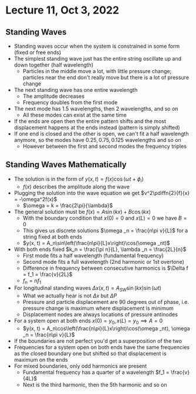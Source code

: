 # Lecture 11, Oct 3, 2022

## Standing Waves

* Standing waves occur when the system is constrained in some form (fixed or free ends)
* The simplest standing wave just has the entire string oscillate up and down together (half wavelength)
	* Particles in the middle move a lot, with little pressure change; particles near the end don't really move but there is a lot of pressure change
* The next standing wave has one entire wavelength
	* The amplitude decreases
	* Frequency doubles from the first mode
* The next mode has 1.5 wavelengths, then 2 wavelengths, and so on
	* All these modes can exist at the same time
* If the ends are open then the entire pattern shifts and the most displacement happens at the ends instead (pattern is simply shifted)
* If one end is closed and the other is open, we can't fit a half wavelength anymore, so the modes have $0.25, 0.75, 0.125$ wavelengths and so on
	* However between the first and second modes the frequency triples

## Standing Waves Mathematically

* The solution is in the form of $y(x, t) = f(x)\cos(\omega t + \phi _i)$
	* $f(x)$ describes the amplitude along the wave
* Plugging the solution into the wave equation we get $v^2\pdiffn{2}{f}{x} = -\omega^2f(x)$
	* $\omega = k = \frac{2\pi}{\lambda}$
* The general solution must be $f(x) = A\sin(kx) + B\cos(kx)$
	* With the boundary condition that $x(0) = 0$ and $x(L) = 0$ we have $B = 0$
	* This gives us discrete solutions $\omega _n = \frac{n\pi v}{L}$ for a string fixed at both ends
	* $y(x, t) = A_n\sin\left(\frac{n\pi}{L}x\right)\cos(\omega _nt)$
* With both ends fixed $k_n = \frac{\pi n}{L}, \lambda _n = \frac{2L}{n}$
	* First mode fits a half wavelength (fundamental frequency)
	* Second mode fits a full wavelength (2nd harmonic or 1st overtone)
	* Difference in frequency between consecutive harmonics is $\Delta f = f_1 = \frac{v}{2L}$
	* $f_n = nf_1$
* For longitudinal standing waves $\Delta x(x, t) = A_{SW}\sin(kx)\sin(\omega t)$
	* What we actually hear is not $\Delta x$ but $\Delta P$
	* Pressure and particle displacement are 90 degrees out of phase, i.e. pressure change is maximum where displacement is minimum
	* Displacement nodes are always locations of pressure antinodes
* For a system open at both ends $x(0) = y_0, x(L) = y_0 \implies A = 0$
	* $y(x, t) = A_n\cos\left(\frac{n\pi}{L}x\right)\cos(\omega _nt), \omega _n = \frac{n\pi v}{L}$
* If the boundaries are not perfect you'd get a superposition of the two
* Frequencies for a system open on both ends have the same frequencies as the closed boundary one but shifted so that displacement is maximum on the ends
* For mixed boundaries, only odd harmonics are present
	* Fundamental frequency has a quarter of a wavelength $f_1 = \frac{v}{4L}$
	* Next is the third harmonic, then the 5th harmonic and so on

